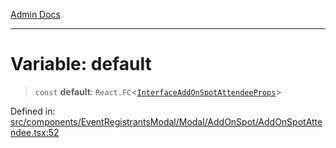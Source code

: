[Admin Docs](/)

***

# Variable: default

> `const` **default**: `React.FC`\<[`InterfaceAddOnSpotAttendeeProps`](../../../../../../utils/interfaces/interfaces/InterfaceAddOnSpotAttendeeProps.md)\>

Defined in: [src/components/EventRegistrantsModal/Modal/AddOnSpot/AddOnSpotAttendee.tsx:52](https://github.com/PalisadoesFoundation/talawa-admin/blob/main/src/components/EventRegistrantsModal/Modal/AddOnSpot/AddOnSpotAttendee.tsx#L52)

